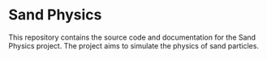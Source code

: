 # Sand Physics

This repository contains the source code and documentation for the Sand Physics project. The project aims to simulate the physics of sand particles.
